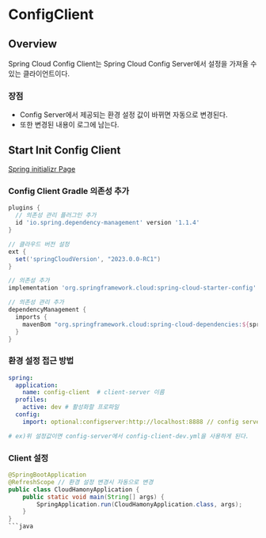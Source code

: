 # ConfigClient

## Overview
Spring Cloud Config Client는 Spring Cloud Config Server에서 설정을 가져올 수 있는 클라이언트이다.

### 장점
- Config Server에서 제공되는 환경 설정 값이 바뀌면 자동으로 변경된다.
- 또한 변경된 내용이 로그에 남는다.

## Start Init Config Client
[Spring initializr Page](https://start.spring.io/#!type=gradle-project&language=java&platformVersion=3.2.0&packaging=jar&jvmVersion=17&groupId=com.example&artifactId=demo&name=demo&description=Demo%20project%20for%20Spring%20Boot&packageName=com.example.demo&dependencies=cloud-config-client)

### Config Client Gradle 의존성 추가
```groovy
plugins {
  // 의존성 관리 플러그인 추가 
  id 'io.spring.dependency-management' version '1.1.4'
}

// 클라우드 버전 설정
ext {
  set('springCloudVersion', "2023.0.0-RC1")
}

// 의존성 추가
implementation 'org.springframework.cloud:spring-cloud-starter-config'

// 의존성 관리 추가
dependencyManagement {
  imports {
    mavenBom "org.springframework.cloud:spring-cloud-dependencies:${springCloudVersion}"
  }
}
```

### 환경 설정 접근 방법
```yaml
spring:
  application:
    name: config-client  # client-server 이름
  profiles:
    active: dev # 활성화할 프로파일
  config:
    import: optional:configserver:http://localhost:8888 // config server 주소

# ex)위 설정값이면 config-server에서 config-client-dev.yml을 사용하게 된다.  
```

### Client 설정
```java
@SpringBootApplication
@RefreshScope // 환경 설정 변경시 자동으로 변경
public class CloudHamonyApplication {
    public static void main(String[] args) {
        SpringApplication.run(CloudHamonyApplication.class, args);
    }
}
```java